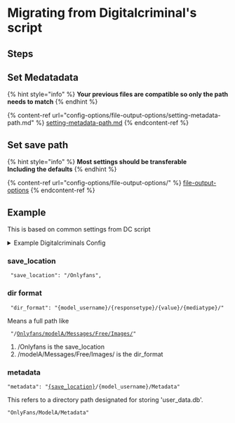 # Migrating from Digitalcriminal's script

## Steps

## Set Medatadata&#x20;

{% hint style="info" %}
**Your previous files are compatible so only the path needs to match**
{% endhint %}

{% content-ref url="config-options/file-output-options/setting-metadata-path.md" %}
[setting-metadata-path.md](config-options/file-output-options/setting-metadata-path.md)
{% endcontent-ref %}

## Set save path

{% hint style="info" %}
**Most settings should be transferable**\
**Including the defaults**
{% endhint %}

{% content-ref url="config-options/file-output-options/" %}
[file-output-options](config-options/file-output-options/)
{% endcontent-ref %}

##

## Example

This is based on common settings from DC script

<details>

<summary>Example Digitalcriminals Config</summary>



```json
{
    "config": {
        "main_profile": "main_profile",
        "metadata": "{save_location}/{model_username}/Metadata",
        "discord": "",
        "file_options": {
            "save_location": "//home/james/Data/ofscraper",
            "dir_format": "{model_username}/{responsetype}/{value}/{mediatype}/",
            "file_format": "{filename}.{ext}",
            "textlength": 0,
            "space-replacer": " ",
            "date": "MM-DD-YYYY",
            "text_type_default": "letter",
            "truncation_default": true
        },
        "download_options": {
            "file_size_limit": 0,
            "file_size_min": 0,
            "filter": [
                "Images",
                "Audios",
                "Videos"
            ],
            "auto_resume": false,
            "system_free_min": 0,
            "number_retries": 10
        },
        "binary_options": {
            "mp4decrypt": "//home/james/.config/ofscraper/bin/mp4decrypt",
            "ffmpeg": "//home/james/.config/ofscraper/bin/ffmpeg"
        },
        "cdm_options": {
            "private-key": "//home/james/.config/ofscraper/device/private_key.pem",
            "client-id": "//home/james/.config/ofscraper/device/client_id.bin",
            "key-mode-default": "manual",
            "keydb_api": ""
        },
        "performance_options": {
            "download-sems": 10,
            "threads": 10
        },
        "advanced_options": {
            "code-execution": true,
            "dynamic-mode-default": "dc",
            "backend": "aio",
            "downloadbars": false,
            "cache-mode": "sqlite",
            "appendlog": false,
            "custom_values": {"MAXFILE_SEMAPHORE":10,"SHOW_AVATAR":false,
            "import":"exec('import ofscraper.filters.models.selector as selector23')",
            "list":"exec('modelObjs=C)')",
            "model_price":"'fallback' if len(modelObjs)==0 else 'Paid' if modelObjs[0].final_current_price>0 else 'Free'"
        },
            "sanitize_text": false,
            "avatar": true,
            "temp_dir": null
        },
        "responsetype": {
            "timeline": "Posts",
            "message": "Messages",
            "archived": "Archived",
            "paid": "Messages",
            "stories": "Stories",
            "highlights": "Stories",
            "profile": "Profile",
            "pinned": "Posts"
        }
    }
}
```

</details>

### save\_location

```
 "save_location": "/Onlyfans",
```

### dir format

```
 "dir_format": "{model_username}/{responsetype}/{value}/{mediatype}/"
```

Means a full path like

<pre class="language-markup"><code class="lang-markup"> "/<a data-footnote-ref href="#user-content-fn-1">Onlyfans/</a><a data-footnote-ref href="#user-content-fn-2">modelA/Messages/Free/Images/</a>"
</code></pre>

1. /Onlyfans is the save\_location
2. /modelA/Messages/Free/Images/ is the dir\_format

### metadata

<pre><code>"metadata": "<a data-footnote-ref href="#user-content-fn-3">{save_location}</a>/{model_username}/Metadata"
</code></pre>

This refers to a directory path designated for storing 'user\_data.db'.

```
"OnlyFans/ModelA/Metadata"
```

[^1]: save\_location

[^2]: dir\_format



[^3]: Save location from config

